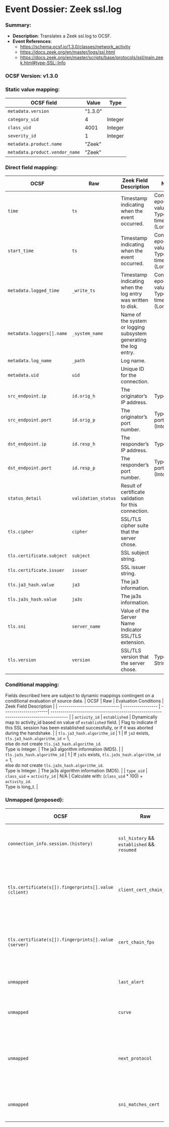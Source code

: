 # Event Dossier: Zeek ssl.log
### Summary:
- **Description**: Translates a Zeek ssl.log to OCSF. 
- **Event References**:
  - https://schema.ocsf.io/1.3.0/classes/network_activity
  - https://docs.zeek.org/en/master/logs/ssl.html
  - https://docs.zeek.org/en/master/scripts/base/protocols/ssl/main.zeek.html#type-SSL::Info

 ### OCSF Version: v1.3.0
 

  ### Static value mapping:
| OCSF field                          | Value        | Type       |
| ----------------------------------- | ------------ | ---------- |
| `metadata.version`                  | "1.3.0"      |            |
| `category_uid`                      | 4            | Integer    |
| `class_uid`                         | 4001         | Integer    |
| `severity_id`                       | 1            | Integer    |
| `metadata.product.name`             | "Zeek"       |            |
| `metadata.product.vendor_name`      | "Zeek"       |            |


 ### Direct field mapping:
| OCSF                           | Raw                         | Zeek Field Description                                                                  | Notes                   |
| ------------------------------ | --------------------------- | --------------------------------------------------------------------------------------- | ----------------------- |
| `time`                         | `ts`                        | Timestamp indicating when the event occurred.                                           | Convert to epoch value. <br>Type is timestamp_t (Long). |
| `start_time`                   | `ts`                        | Timestamp indicating when the event occurred.                                           | Convert to epoch value. <br>Type is timestamp_t (Long). |
| `metadata.logged_time`         | `_write_ts`                 | Timestamp indicating when the log entry was written to disk.                            | Convert to epoch value. <br>Type is timestamp_t (Long). |
| `metadata.loggers[].name`      | `_system_name`              | Name of the system or logging subsystem generating the log entry.                       |                         |
| `metadata.log_name`            | `_path`                     | Log name.                                                                               |                         |
| `metadata.uid`                 | `uid`                       | Unique ID for the connection.                                                           |                         |
| `src_endpoint.ip`              | `id.orig_h`                 | The originator’s IP address.                                                            | Type is ip_t.           |
| `src_endpoint.port`            | `id.orig_p`                 | The originator’s port number.                                                           | Type is port_t (Integer). |
| `dst_endpoint.ip`              | `id.resp_h`                 | The responder’s IP address.                                                             | Type is ip_t.           |
| `dst_endpoint.port`            | `id.resp_p`                 | The responder’s port number.                                                            | Type is port_t (Integer). |
| `status_detail`                | `validation_status`         | Result of certificate validation for this connection.                                   |                         |
| `tls.cipher`                   | `cipher`                    | SSL/TLS cipher suite that the server chose.                                             |                         |
| `tls.certificate.subject`      | `subject`                   | SSL subject string.                                                                     |                         |
| `tls.certificate.issuer`       | `issuer`                    | SSL issuer string.                                                                      |                         |
| `tls.ja3_hash.value`           | `ja3`                       | The ja3 information.                                                                    |                         |
| `tls.ja3s_hash.value`          | `ja3s`                      | The ja3s information.                                                                   |                         |
| `tls.sni`                      | `server_name`               | Value of the Server Name Indicator SSL/TLS extension.                                   |                         |
| `tls.version`                  | `version`                   | SSL/TLS version that the server chose.                                                  | Type is String.         |


 ### Conditional mapping:
Fields described here are subject to dynamic mappings contingent on a conditional evaluation of source data.
| OCSF                           | Raw               | Evaluation Conditions | Zeek Field Description                                                                 |
| ------------------------------ | ----------------- | ----------------------| -------------------------------------------------------------------------------------- |
| `activity_id`                  | `established`     | Dynamically map to activity_id based on value of `established` field. | Flag to indicate if this SSL session has been established successfully, or if it was aborted during the handshake. |
| `tls.ja3_hash.algorithm_id`    | 1                 | If `ja3` exists, `tls.ja3_hash.algorithm_id` = 1, <br>else do not create `tls.ja3_hash.algorithm_id`. <br>Type is Integer. | The ja3 algorithm information (MD5). |
| `tls.ja3s_hash.algorithm_id`   | 1                 | If `ja3s` exists, `tls.ja3s_hash.algorithm_id` = 1, <br>else do not create `tls.ja3s_hash.algorithm_id`. <br>Type is Integer. | The ja3s algorithm information (MD5). |
| `type_uid`                     | `class_uid` + `activity_id` | N/A | Calculate with: (`class_uid` * 100) + `activity_id`. <br>Type is long_t. |


 ### Unmapped (proposed):
| OCSF                     | Raw                                      | Zeek Field Description                                                                 |
| -------------------------| -----------------------------------------| -------------------------------------------------------------------------------------- |
| `connection_info.session.(history)` | `ssl_history` && `established` && `resumed` | SSL history showing which types of packets we received in which order.   |
| `tls.certificate(s[]).fingerprints[].value (client)` | `client_cert_chain_fps` | An ordered vector of all certificate fingerprints for the certificates offered by the client. |
| `tls.certificate(s[]).fingerprints[].value (server)` | `cert_chain_fps`        | An ordered vector of all certificate fingerprints for the certificates offered by the server. |
| `unmapped`               | `last_alert`                             | Last alert that was seen during the connection.                                        |
| `unmapped`               | `curve`                                  | Elliptic curve the server chose when using ECDH/ECDHE.                                 |
| `unmapped`               | `next_protocol`                          | Next protocol the server chose using the application layer next protocol extension, if present. |
| `unmapped`               | `sni_matches_cert`                       | Set to true if the hostname sent in the SNI matches the certificate.                   |

